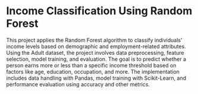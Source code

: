 # Income Classification Using Random Forest
 This project applies the Random Forest algorithm to classify individuals' income levels based on demographic and employment-related attributes. Using the Adult dataset, the project involves data preprocessing, feature selection, model training, and evaluation. The goal is to predict whether a person earns more or less than a specific income threshold based on factors like age, education, occupation, and more. The implementation includes data handling with Pandas, model training with Scikit-Learn, and performance evaluation using accuracy and other metrics.
